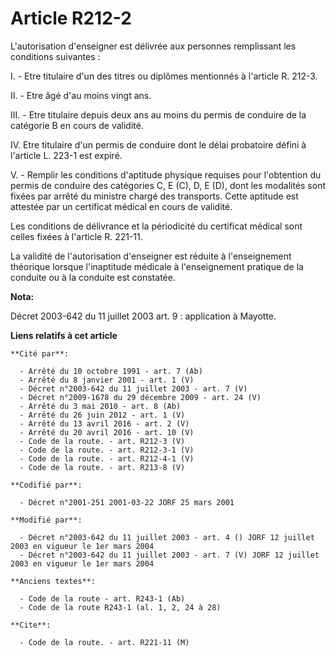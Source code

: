 # Article R212-2

L'autorisation d'enseigner est délivrée aux personnes remplissant les conditions suivantes :

I. - Etre titulaire d'un des titres ou diplômes mentionnés à l'article R. 212-3.

II. - Etre âgé d'au moins vingt ans.

III. - Etre titulaire depuis deux ans au moins du permis de conduire de la catégorie B en cours de validité.

IV. Etre titulaire d'un permis de conduire dont le délai probatoire défini à l'article L. 223-1 est expiré.

V. - Remplir les conditions d'aptitude physique requises pour l'obtention du permis de conduire des catégories C, E (C), D, E
(D), dont les modalités sont fixées par arrêté du ministre chargé des transports. Cette aptitude est attestée par un
certificat médical en cours de validité.

Les conditions de délivrance et la périodicité du certificat médical sont celles fixées à l'article R. 221-11.

La validité de l'autorisation d'enseigner est réduite à l'enseignement théorique lorsque l'inaptitude médicale à
l'enseignement pratique de la conduite ou à la conduite est constatée.

**Nota:**

Décret 2003-642 du 11 juillet 2003 art. 9 : application à Mayotte.

**Liens relatifs à cet article**

	**Cité par**:

	  - Arrêté du 10 octobre 1991 - art. 7 (Ab)
	  - Arrêté du 8 janvier 2001 - art. 1 (V)
	  - Décret n°2003-642 du 11 juillet 2003 - art. 7 (V)
	  - Décret n°2009-1678 du 29 décembre 2009 - art. 24 (V)
	  - Arrêté du 3 mai 2010 - art. 8 (Ab)
	  - Arrêté du 26 juin 2012 - art. 1 (V)
	  - Arrêté du 13 avril 2016 - art. 2 (V)
	  - Arrêté du 20 avril 2016 - art. 10 (V)
	  - Code de la route. - art. R212-3 (V)
	  - Code de la route. - art. R212-3-1 (V)
	  - Code de la route. - art. R212-4-1 (V)
	  - Code de la route. - art. R213-8 (V)

	**Codifié par**:

	  - Décret n°2001-251 2001-03-22 JORF 25 mars 2001

	**Modifié par**:

	  - Décret n°2003-642 du 11 juillet 2003 - art. 4 () JORF 12 juillet 2003 en vigueur le 1er mars 2004
	  - Décret n°2003-642 du 11 juillet 2003 - art. 7 (V) JORF 12 juillet 2003 en vigueur le 1er mars 2004

	**Anciens textes**:

	  - Code de la route - art. R243-1 (Ab)
	  - Code de la route R243-1 (al. 1, 2, 24 à 28)

	**Cite**:

	  - Code de la route. - art. R221-11 (M)
